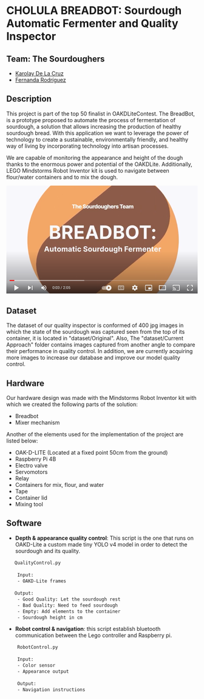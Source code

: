 # CHOLULA BREADBOT: Sourdough Automatic Fermenter and Quality Inspector

## Team: The Sourdoughers
- [Karolay De La Cruz](https://www.linkedin.com/in/karolay-de-la-cruz/)
- [Fernanda Rodríguez](https://www.linkedin.com/in/mfernandaroeg/)


## Description
This project is part of the top 50 finalist in OAKDLiteContest. The BreadBot, is a prototype proposed to automate the 
process of fermentation of sourdough, a solution that allows increasing the production of healthy sourdough bread. With 
this application we want to  leverage the power of technology to create a sustainable, environmentally friendly, 
and healthy way of living by incorporating technology into artisan processes. 

We are capable of monitoring the appearance and height of the dough thanks to the enormous power and potential of 
the OAKDLite. Additionally, LEGO Mindstorms Robot Inventor kit is used to navigate between flour/water containers and to
mix the dough.

[![Watch the video](./dataset/Fig1.png)](https://www.youtube.com/watch?v=OJnjwUVRSP4)

## Dataset
The dataset of our quality inspector is conformed of 400 jpg images in which the state of the sourdough was captured 
seen from the top of its container, it is located in "dataset/Original". Also, The "dataset/Current Approach" folder 
contains images captured from another angle to compare their performance in quality control.
In addition, we are currently acquiring more images to increase our database and improve our model quality control.

## Hardware
Our hardware design was made with the Mindstorms Robot Inventor kit with which we created the following parts of the solution:
-	Breadbot
-	Mixer mechanism

Another of the elements used for the implementation of the project are listed below:
-	OAK-D-LITE (Located at a fixed point 50cm from the ground)
-	Raspberry Pi 4B
-	Electro valve
-	Servomotors
-	Relay
-	Containers for mix, flour, and water
-	Tape
-	Container lid
-	Mixing tool


## Software
-	**Depth & appearance quality control**: This script is the one that runs on OAKD-Lite a custom made tiny YOLO v4 
model in order to detect the sourdough and its quality.


```
   QualityControl.py

    Input:
    - OAKD-Lite frames
    
   Output:
    - Good Quality: Let the sourdough rest
    - Bad Quality: Need to feed sourdough 
    - Empty: Add elements to the container  
    - Sourdough height in cm
```   

-	**Robot control & navigation**: this script establish bluetooth communication between the Lego 
controller and Raspberry pi.
```
    RobotControl.py
     
    Input:
    - Color sensor 
    - Appearance output
    
    Output:    
    - Navigation instructions
```      



